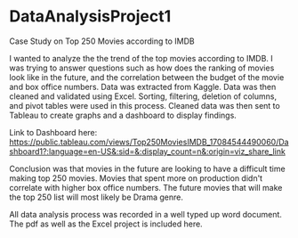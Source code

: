 # DataAnalysisProject1

Case Study on Top 250 Movies according to IMDB

I wanted to analyze the the trend of the top movies according to IMDB. I was trying to answer questions such as how does the ranking of movies look like in the future, and the correlation between the budget of the movie and box office numbers. 
Data was extracted from Kaggle. Data was then cleaned and validated using Excel. Sorting, filtering, deletion of columns, and pivot tables were used in this process.
Cleaned data was then sent to Tableau to create graphs and a dashboard to display findings. 

Link to Dashboard here: https://public.tableau.com/views/Top250MoviesIMDB_17084544490060/Dashboard1?:language=en-US&:sid=&:display_count=n&:origin=viz_share_link

Conclusion was that movies in the future are looking to have a difficult time making top 250 movies. Movies that spent more on production didn't correlate with higher box office numbers. The future movies that will  make the top 250 list will most likely be Drama genre. 

All data analysis process was recorded in a well typed up word document. The pdf as well as the Excel project is included here. 
